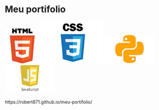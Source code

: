 
<h1 color=blue>Meu portifolio</h1>
<div  >
    
  
<img  height='110px' id="m1" src="./img/htm.png">
<img  id="m2" height='135px' src="./img/css.png">
<img    id="m4"  height='90px' src="./img/py-removebg-preview.png">
<img    id="m3" height='90px' src="./img/js-removebg-preview.png">
</div><br>
https://robert871.github.io/meu-portifolio/
